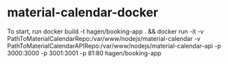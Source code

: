 # material-calendar-docker


To start, run docker build -t hagen/booking-app . && docker run -it -v PathToMaterialCalendarRepo:/var/www/nodejs/material-calendar -v PathToMaterialCalendarAPIRepo:/var/www/nodejs/material-calendar-api -p 3000:3000 -p 3001:3001 -p 81:80 hagen/booking-app

